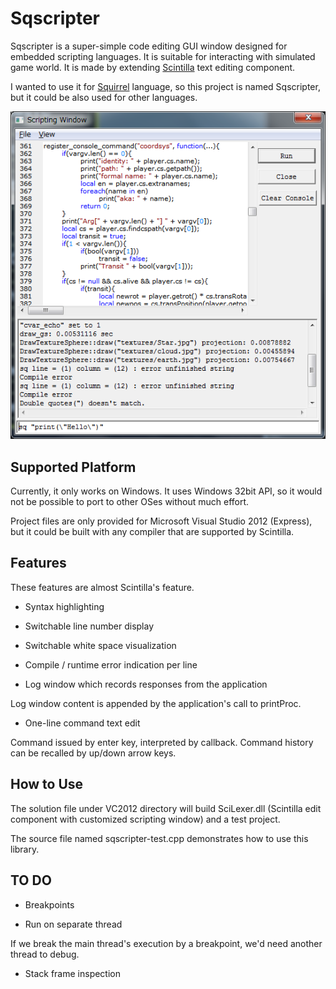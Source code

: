 Sqscripter
==========

Sqscripter is a super-simple code editing GUI window designed for embedded scripting languages.
It is suitable for interacting with simulated game world.
It is made by extending [Scintilla](http://www.scintilla.org/) text editing component.

I wanted to use it for [Squirrel](http://www.squirrel-lang.org/) language, so this project is
named Sqscripter, but it could be also used for other languages.


![Screenshot](media/sqscripter.png)


Supported Platform
------------------

Currently, it only works on Windows.
It uses Windows 32bit API, so it would not be possible to port to other OSes without
much effort.

Project files are only provided for Microsoft Visual Studio 2012 (Express), but
it could be built with any compiler that are supported by Scintilla.


Features
--------

These features are almost Scintilla's feature.

* Syntax highlighting

* Switchable line number display

* Switchable white space visualization

* Compile / runtime error indication per line

* Log window which records responses from the application

Log window content is appended by the application's call to
printProc.

* One-line command text edit

Command issued by enter key, interpreted by callback.
Command history can be recalled by up/down arrow keys.


How to Use
----------

The solution file under VC2012 directory will build SciLexer.dll (Scintilla edit component
with customized scripting window) and a test project.

The source file named sqscripter-test.cpp demonstrates how to use this library.


TO DO
-----

* Breakpoints

* Run on separate thread

If we break the main thread's execution by a breakpoint, we'd need another thread to debug.

* Stack frame inspection
